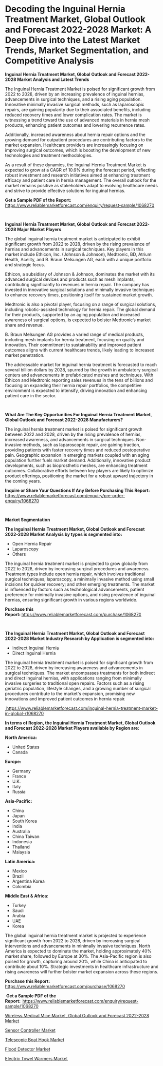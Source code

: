 <p><h1>Decoding the Inguinal Hernia Treatment Market, Global Outlook and Forecast 2022-2028 Market: A Deep Dive into the Latest Market Trends, Market Segmentation, and Competitive Analysis</h1></p><p><strong>Inguinal Hernia Treatment Market, Global Outlook and Forecast 2022-2028 Market Analysis and Latest Trends</strong></p>
<p><p>The Inguinal Hernia Treatment Market is poised for significant growth from 2022 to 2028, driven by an increasing prevalence of inguinal hernias, advancements in surgical techniques, and a rising aging population. Innovative minimally invasive surgical methods, such as laparoscopic repairs, are gaining popularity due to their associated benefits, including reduced recovery times and lower complication rates. The market is witnessing a trend toward the use of advanced materials in hernia mesh products, enhancing patient outcomes and lowering recurrence rates.</p><p>Additionally, increased awareness about hernia repair options and the growing demand for outpatient procedures are contributing factors to the market expansion. Healthcare providers are increasingly focusing on improving surgical outcomes, which is boosting the development of new technologies and treatment methodologies. </p><p>As a result of these dynamics, the Inguinal Hernia Treatment Market is expected to grow at a CAGR of 10.6% during the forecast period, reflecting robust investment and research initiatives aimed at enhancing treatment efficacy and patient care in hernia management. The overall outlook for the market remains positive as stakeholders adapt to evolving healthcare needs and strive to provide effective solutions for inguinal hernias.</p></p>
<p><strong>Get a Sample PDF of the Report:&nbsp;</strong> <a href="https://www.reliablemarketforecast.com/enquiry/request-sample/1068270">https://www.reliablemarketforecast.com/enquiry/request-sample/1068270</a></p>
<p>&nbsp;</p>
<p><strong>Inguinal Hernia Treatment Market, Global Outlook and Forecast 2022-2028 Major Market Players</strong></p>
<p><p>The global inguinal hernia treatment market is anticipated to exhibit significant growth from 2022 to 2028, driven by the rising prevalence of hernias and advancements in surgical techniques. Key players in this market include Ethicon, Inc. (Johnson & Johnson), Medtronic, BD, Atrium Health, Acelity, and B. Braun Melsungen AG, each with a unique portfolio and strategic focus.</p><p>Ethicon, a subsidiary of Johnson & Johnson, dominates the market with its advanced surgical devices and products such as mesh implants, contributing significantly to revenues in hernia repair. The company has invested in innovative surgical solutions and minimally invasive techniques to enhance recovery times, positioning itself for sustained market growth. </p><p>Medtronic is also a pivotal player, focusing on a range of surgical solutions, including robotic-assisted technology for hernia repair. The global demand for their products, supported by an aging population and increased awareness of surgical options, is expected to bolster Medtronic’s market share and revenue.</p><p>B. Braun Melsungen AG provides a varied range of medical products, including mesh implants for hernia treatment, focusing on quality and innovation. Their commitment to sustainability and improved patient outcomes aligns with current healthcare trends, likely leading to increased market penetration.</p><p>The addressable market for inguinal hernia treatment is forecasted to reach several billion dollars by 2028, spurred by the growth in ambulatory surgical centers and advancements in prefabricated meshes and techniques. With Ethicon and Medtronic reporting sales revenues in the tens of billions and focusing on expanding their hernia repair portfolios, the competitive environment is expected to intensify, driving innovation and enhancing patient care in the sector.</p></p>
<p>&nbsp;</p>
<p><strong>What Are The Key Opportunities For Inguinal Hernia Treatment Market, Global Outlook and Forecast 2022-2028 Manufacturers?</strong></p>
<p><p>The inguinal hernia treatment market is poised for significant growth between 2022 and 2028, driven by the rising prevalence of hernias, increased awareness, and advancements in surgical techniques. Non-invasive methods, such as laparoscopic repair, are gaining traction, providing patients with faster recovery times and reduced postoperative pain. Geographic expansion in emerging markets coupled with an aging population further fuels market demand. Additionally, innovative product developments, such as bioprosthetic meshes, are enhancing treatment outcomes. Collaborative efforts between key players are likely to optimize product offerings, positioning the market for a robust upward trajectory in the coming years.</p></p>
<p><strong>Inquire or Share Your Questions If Any Before Purchasing This Report:</strong> <a href="https://www.reliablemarketforecast.com/enquiry/pre-order-enquiry/1068270">https://www.reliablemarketforecast.com/enquiry/pre-order-enquiry/1068270</a></p>
<p>&nbsp;</p>
<p><strong>Market Segmentation</strong></p>
<p><strong>The Inguinal Hernia Treatment Market, Global Outlook and Forecast 2022-2028 Market Analysis by types is segmented into:</strong></p>
<p><ul><li>Open Hernia Repair</li><li>Laparoscopy</li><li>Others</li></ul></p>
<p><p>The inguinal hernia treatment market is projected to grow globally from 2022 to 2028, driven by increasing surgical procedures and awareness. Treatment types include open hernia repair, which involves traditional surgical techniques; laparoscopy, a minimally invasive method using small incisions for quicker recovery; and other emerging treatments. The market is influenced by factors such as technological advancements, patient preference for minimally invasive options, and rising prevalence of inguinal hernias, ensuring significant growth in various regions worldwide.</p></p>
<p><strong>Purchase this Report:&nbsp;</strong><a href="https://www.reliablemarketforecast.com/purchase/1068270">https://www.reliablemarketforecast.com/purchase/1068270</a></p>
<p>&nbsp;</p>
<p><strong>The Inguinal Hernia Treatment Market, Global Outlook and Forecast 2022-2028 Market Industry Research by Application is segmented into:</strong></p>
<p><ul><li>Indirect Inguinal Hernia</li><li>Direct Inguinal Hernia</li></ul></p>
<p><p>The inguinal hernia treatment market is poised for significant growth from 2022 to 2028, driven by increasing awareness and advancements in surgical techniques. The market encompasses treatments for both indirect and direct inguinal hernias, with applications ranging from minimally invasive surgeries to traditional open repairs. Factors such as a rising geriatric population, lifestyle changes, and a growing number of surgical procedures contribute to the market's expansion, promising new innovations and improved patient outcomes in hernia repair.</p></p>
<p><a href="https://www.reliablemarketforecast.com/inguinal-hernia-treatment-market-in-global-r1068270">&nbsp;https://www.reliablemarketforecast.com/inguinal-hernia-treatment-market-in-global-r1068270</a></p>
<p><strong>In terms of Region, the Inguinal Hernia Treatment Market, Global Outlook and Forecast 2022-2028 Market Players available by Region are:</strong></p>
<p>
    <p> <strong> North America: </strong>
        <ul>
            <li>United States</li>
            <li>Canada</li>
        </ul>
        </p> 
    <p> <strong> Europe: </strong>
        <ul>
            <li>Germany</li>
            <li>France</li>
            <li>U.K.</li>
            <li>Italy</li>
            <li>Russia</li>
        </ul>
        </p> 
    <p> <strong> Asia-Pacific: </strong>
        <ul>
            <li>China</li>
            <li>Japan</li>
            <li>South Korea</li>
            <li>India</li>
            <li>Australia</li>
            <li>China Taiwan</li>
            <li>Indonesia</li>
            <li>Thailand</li>
            <li>Malaysia</li>
        </ul>
        </p> 
    <p> <strong> Latin America: </strong>
        <ul>
            <li>Mexico</li>
            <li>Brazil</li>
            <li>Argentina Korea</li>
            <li>Colombia</li>
        </ul>
        </p> 
    <p> <strong> Middle East & Africa: </strong>
        <ul>
            <li>Turkey</li>
            <li>Saudi</li>
            <li>Arabia</li>
            <li>UAE</li>
            <li>Korea</li>
        </ul>
    </p>
    </p>
<p><p>The global inguinal hernia treatment market is projected to experience significant growth from 2022 to 2028, driven by increasing surgical interventions and advancements in minimally invasive techniques. North America is expected to dominate the market, holding approximately 40% market share, followed by Europe at 30%. The Asia-Pacific region is also poised for growth, capturing around 20%, while China is anticipated to contribute about 10%. Strategic investments in healthcare infrastructure and rising awareness will further bolster market expansion across these regions.</p></p>
<p><strong>Purchase this Report: </strong><a href="https://www.reliablemarketforecast.com/purchase/1068270">https://www.reliablemarketforecast.com/purchase/1068270</a></p>
<p>&nbsp;<strong>Get a Sample PDF of the Report:&nbsp;&nbsp;</strong><a href="https://www.reliablemarketforecast.com/enquiry/request-sample/1068270">https://www.reliablemarketforecast.com/enquiry/request-sample/1068270</a></p>
<p><strong></strong></p>
<p><p><a href="https://github.com/vimar16th/Market-Research-Report-List-6/blob/main/wireless-medical-mice-market-global-outlook-and-forecast-2022-2028-market.md">Wireless Medical Mice Market, Global Outlook and Forecast 2022-2028 Market</a></p><p><a href="https://medium.com/@ikeschumm18/the-sensor-controller-market-has-grown-significantly-as-a-result-of-several-important-causes-cdf90abe9e2f">Sensor Controller Market</a></p><p><a href="https://www.linkedin.com/pulse/market-forecast-global-telescopic-boat-hook-trends-impact-analysis-ztnef?trackingId=9Z4cGI25RmSnbOtEhAf2hA%3D%3D">Telescopic Boat Hook Market</a></p><p><a href="https://medium.com/@ikeschumm18/the-growth-of-the-flood-detector-market-has-been-significant-driven-by-various-critical-factors-64c901df1082">Flood Detector Market</a></p><p><a href="https://www.linkedin.com/pulse/strategic-insights-global-electric-towel-warmers-market-trends-wsrjf?trackingId=Y6FwJGeRSo27bt7LGf2rtw%3D%3D">Electric Towel Warmers Market</a></p></p>